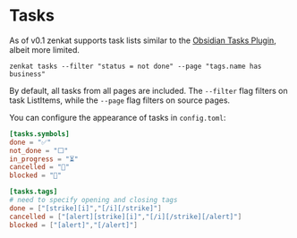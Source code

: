 # Tasks

As of v0.1 zenkat supports task lists similar to the [Obsidian Tasks Plugin](https://github.com/obsidian-tasks-group/obsidian-tasks), albeit more limited.
```
zenkat tasks --filter "status = not done" --page "tags.name has business"
```

By default, all tasks from all pages are included. The `--filter` flag filters on task ListItems, while the `--page` flag filters on source pages.

You can configure the appearance of tasks in `config.toml`:

```toml
[tasks.symbols]
done = "✅"
not_done = "⬜"
in_progress = "⏳"
cancelled = "🚫"
blocked = "🔴"

[tasks.tags]
# need to specify opening and closing tags
done = ["[strike][i]","[/i][/strike]"]
cancelled = ["[alert][strike][i]","[/i][/strike][/alert]"]
blocked = ["[alert]","[/alert]"]
```
